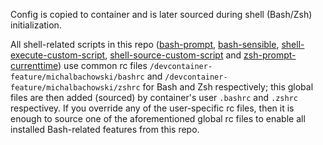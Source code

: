 Config is copied to container and is later sourced during shell (Bash/Zsh) initialization.

All shell-related scripts in this repo ([bash-prompt](../bash-prompt/), [bash-sensible](../bash-sensible/), [shell-execute-custom-script](../shell-execute-custom-script/), [shell-source-custom-script](../shell-source-custom-script/) and [zsh-prompt-currenttime](../zsh-prompt-currenttime/)) use common rc files `/devcontainer-feature/michalbachowski/bashrc` and `/devcontainer-feature/michalbachowski/zshrc` for Bash and Zsh respectively; this global files are then added (sourced) by container's user `.bashrc` and `.zshrc` respectivey.
If you override any of the user-specific rc files, then it is enough to source one of the aforementioned global rc files to enable all installed Bash-related features from this repo.